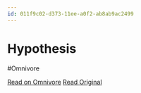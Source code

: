 ```yaml
---
id: 011f9c02-d373-11ee-a0f2-ab8ab9ac2499
---
```


# Hypothesis
#Omnivore

[Read on Omnivore](https://omnivore.app/me/hypothesis-18ddd9e0b63)
[Read Original](https://hypothes.is/a/oGWLXtNqEe677vt_JGfycg)

